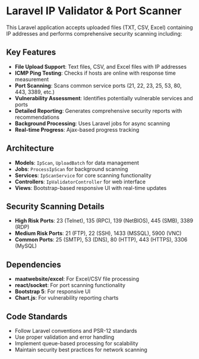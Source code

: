 <!-- Use this file to provide workspace-specific custom instructions to Copilot. For more details, visit https://code.visualstudio.com/docs/copilot/copilot-customization#_use-a-githubcopilotinstructionsmd-file -->

# Laravel IP Validator & Port Scanner

This Laravel application accepts uploaded files (TXT, CSV, Excel) containing IP addresses and performs comprehensive security scanning including:

## Key Features
- **File Upload Support**: Text files, CSV, and Excel files with IP addresses
- **ICMP Ping Testing**: Checks if hosts are online with response time measurement
- **Port Scanning**: Scans common service ports (21, 22, 23, 25, 53, 80, 443, 3389, etc.)
- **Vulnerability Assessment**: Identifies potentially vulnerable services and ports
- **Detailed Reporting**: Generates comprehensive security reports with recommendations
- **Background Processing**: Uses Laravel jobs for async scanning
- **Real-time Progress**: Ajax-based progress tracking

## Architecture
- **Models**: `IpScan`, `UploadBatch` for data management
- **Jobs**: `ProcessIpScan` for background scanning
- **Services**: `IpScanService` for core scanning functionality
- **Controllers**: `IpValidatorController` for web interface
- **Views**: Bootstrap-based responsive UI with real-time updates

## Security Scanning Details
- **High Risk Ports**: 23 (Telnet), 135 (RPC), 139 (NetBIOS), 445 (SMB), 3389 (RDP)
- **Medium Risk Ports**: 21 (FTP), 22 (SSH), 1433 (MSSQL), 5900 (VNC)
- **Common Ports**: 25 (SMTP), 53 (DNS), 80 (HTTP), 443 (HTTPS), 3306 (MySQL)

## Dependencies
- **maatwebsite/excel**: For Excel/CSV file processing
- **react/socket**: For port scanning functionality
- **Bootstrap 5**: For responsive UI
- **Chart.js**: For vulnerability reporting charts

## Code Standards
- Follow Laravel conventions and PSR-12 standards
- Use proper validation and error handling
- Implement queue-based processing for scalability
- Maintain security best practices for network scanning
